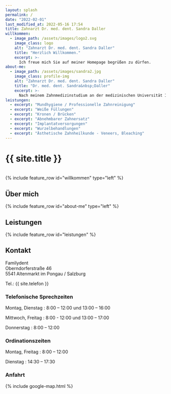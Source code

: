 ```yaml
---
layout: splash
permalink: /
date: "2022-02-01"
last_modified_at: 2022-05-16 17:54
title: Zahnarzt Dr. med. dent. Sandra Daller
willkommen:
  - image_path: /assets/images/logo2.svg
    image_class: logo
    alt: "Zahnarzt Dr. med. dent. Sandra Daller"
    title: "Herzlich Willkommen."
    excerpt: >-
      Ich freue mich Sie auf meiner Homepage begrüßen zu dürfen.
about-me:
  - image_path: /assets/images/sandra2.jpg
    image_class: profile-img
    alt: "Zahnarzt Dr. med. dent. Sandra Daller"
    title: "Dr. med. dent. Sandra&nbsp;Daller"
    excerpt: >-
      Nach meinem Zahnmedizinstudium an der medizinischen Universität Innsbruck habe ich von 2010 bis 2021 als selbstständige Zahnärztin in Telfs / Tirol gearbeitet. Ab Juni 2022 bin ich in meiner ursprünglichen Heimat Altenmarkt als Wahlzahnärztin in der Ordination von Dr. Elisabeth Pöttler tätig.
leistungen:
  - excerpt: "Mundhygiene / Professionelle Zahnreinigung"
  - excerpt: "Weiße Füllungen"
  - excerpt: "Kronen / Brücken"
  - excerpt: "Abnehmbarer Zahnersatz"
  - excerpt: "Implantatversorgungen"
  - excerpt: "Wurzelbehandlungen"
  - excerpt: "Ästhetische Zahnheilkunde - Veneers, Bleaching"
---
```

<h1 class="hide">{{ site.title }}</h1>
<br/>
{% include feature_row id="willkommen" type="left" %}

## Über mich
{% include feature_row id="about-me" type="left" %}

## Leistungen
{% include feature_row id="leistungen" %}

## Kontakt
Familydent<br />
Oberndorferstra&szlig;e&nbsp;46<br />
5541 Altenmarkt im Pongau / Salzburg

Tel.: {{ site.telefon }}

### Telefonische Sprechzeiten
Montag, Dienstag
:   8:00 – 12:00 und 13:00 – 16:00

Mittwoch, Freitag
:   8:00 - 12:00 und 13:00 – 17:00

Donnerstag
:   8:00 – 12:00


### Ordinationszeiten

Montag, Freitag
:   8:00 – 12:00

Dienstag
:   14:30 – 17:30


### Anfahrt

{% include google-map.html %}
